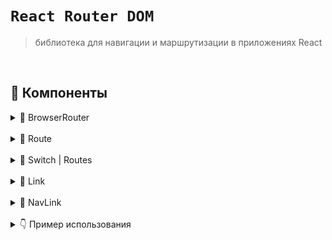 # `React Router DOM`
> библиотека для навигации и маршрутизации в приложениях React

<br>

## 🚩 Компоненты
<details>
<summary>🔹 BrowserRouter</summary>
    
<br>

```sh
Оборачивает приложение, предоставляя маршрутизацию на стороне клиента
```
</details>

<br>

<details>
<summary>🔹 Route</summary>
    
<br>

```sh
Определяет путь и соответствующий компонент для отображенияа
```
</details>

<br>

<details>
<summary>🔹 Switch | Routes</summary>
    
<br>

```sh
Оборачивает несколько <Route> и отображает только первый, который соответствует текущему URL
```
</details>

<br>

<details>
<summary>🔹 Link</summary>
    
<br>
      
```sh
Создает ссылку на другой маршрут
```
</details>

<br>

<details>
<summary>🔹 NavLink</summary>
    
<br>
      
```sh
Аналог <Link>, но позволяет добавлять стили или классы активности для активного маршрута
```
</details>

<br>

<details>
<summary>👇 Пример использования</summary>

```jsx
import { BrowserRouter, Route, Switch, Link } from 'react-router-dom';

function App() {
    return (
        <BrowserRouter>
            <nav>
                <ul>
                    <li><Link to="/">Home</Link></li>
                    <li><Link to="/about">About</Link></li>
                </ul>
            </nav>
            <Switch>
                <Route path="/" exact component={Home} />
                <Route path="/about" component={About} />
            </Switch>
        </BrowserRouter>
    );
}

```
</details>
